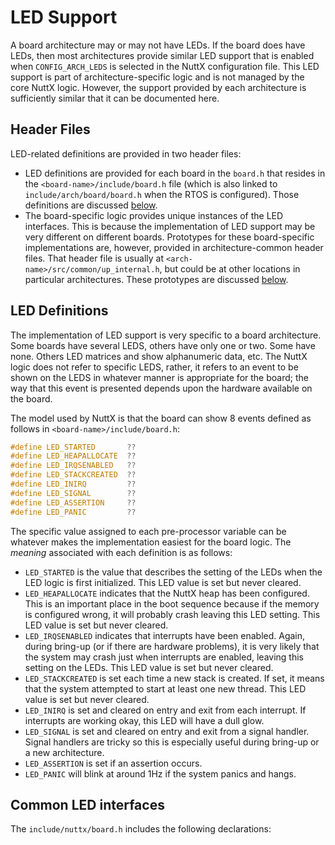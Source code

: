 # LED Support

A board architecture may or may not have LEDs. If the board does have
LEDs, then most architectures provide similar LED support that is
enabled when `CONFIG_ARCH_LEDS` is selected in the NuttX configuration
file. This LED support is part of architecture-specific logic and is not
managed by the core NuttX logic. However, the support provided by each
architecture is sufficiently similar that it can be documented here.

## Header Files

LED-related definitions are provided in two header files:

  - LED definitions are provided for each board in the `board.h` that
    resides in the `<board-name>/include/board.h` file (which is also
    linked to `include/arch/board/board.h` when the RTOS is configured).
    Those definitions are discussed [below](#leddefinitions).
  - The board-specific logic provides unique instances of the LED
    interfaces. This is because the implementation of LED support may be
    very different on different boards. Prototypes for these
    board-specific implementations are, however, provided in
    architecture-common header files. That header file is usually at
    `<arch-name>/src/common/up_internal.h`, but could be at other
    locations in particular architectures. These prototypes are
    discussed [below](#ledapis).

## LED Definitions

The implementation of LED support is very specific to a board
architecture. Some boards have several LEDS, others have only one or
two. Some have none. Others LED matrices and show alphanumeric data,
etc. The NuttX logic does not refer to specific LEDS, rather, it refers
to an event to be shown on the LEDS in whatever manner is appropriate
for the board; the way that this event is presented depends upon the
hardware available on the board.

The model used by NuttX is that the board can show 8 events defined as
follows in `<board-name>/include/board.h`:

``` c
#define LED_STARTED       ??
#define LED_HEAPALLOCATE  ??
#define LED_IRQSENABLED   ??
#define LED_STACKCREATED  ??
#define LED_INIRQ         ??
#define LED_SIGNAL        ??
#define LED_ASSERTION     ??
#define LED_PANIC         ??
```

The specific value assigned to each pre-processor variable can be
whatever makes the implementation easiest for the board logic. The
*meaning* associated with each definition is as follows:

  - `LED_STARTED` is the value that describes the setting of the LEDs
    when the LED logic is first initialized. This LED value is set but
    never cleared.
  - `LED_HEAPALLOCATE` indicates that the NuttX heap has been
    configured. This is an important place in the boot sequence because
    if the memory is configured wrong, it will probably crash leaving
    this LED setting. This LED value is set but never cleared.
  - `LED_IRQSENABLED` indicates that interrupts have been enabled.
    Again, during bring-up (or if there are hardware problems), it is
    very likely that the system may crash just when interrupts are
    enabled, leaving this setting on the LEDs. This LED value is set but
    never cleared.
  - `LED_STACKCREATED` is set each time a new stack is created. If set,
    it means that the system attempted to start at least one new thread.
    This LED value is set but never cleared.
  - `LED_INIRQ` is set and cleared on entry and exit from each
    interrupt. If interrupts are working okay, this LED will have a dull
    glow.
  - `LED_SIGNAL` is set and cleared on entry and exit from a signal
    handler. Signal handlers are tricky so this is especially useful
    during bring-up or a new architecture.
  - `LED_ASSERTION` is set if an assertion occurs.
  - `LED_PANIC` will blink at around 1Hz if the system panics and hangs.

## Common LED interfaces

The `include/nuttx/board.h` includes the following declarations:

